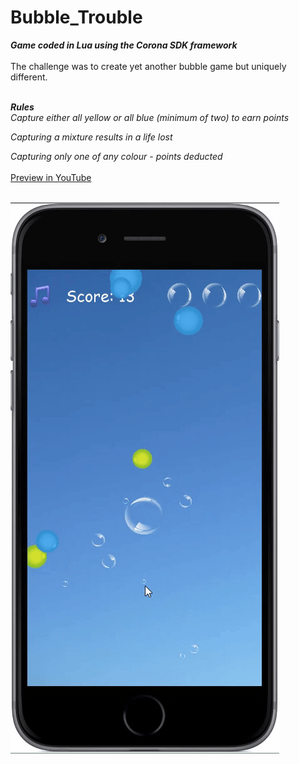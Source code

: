 # Bubble_Trouble
***Game coded in Lua using the Corona SDK framework***<br><br>
The challenge was to create yet another bubble game but uniquely different.<br><br>

_**Rules**_<br>
*Capture either all yellow or all blue (minimum of two) to earn points*


*Capturing a mixture results in a life lost*



*Capturing only one of any colour - points deducted*
<br><br>
[Preview in YouTube](https://youtu.be/x1DRFS2TXGU)
<br><br>

![alt tag](https://github.com/iluso-6/Bubble_Trouble/blob/master/bb.gif?raw=true?raw=true?raw=true)
